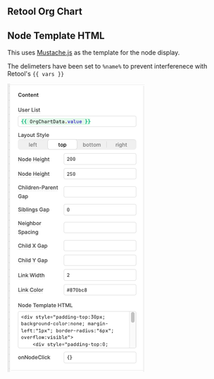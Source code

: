 ## Retool Org Chart

## Node Template HTML

This uses [Mustache.js](https://github.com/janl/mustache.js) as the template for the node display.

The delimeters have been set to `%name%` to prevent interferenece with Retool's `{{ vars }}`

![alt text](./img/settings.png)

